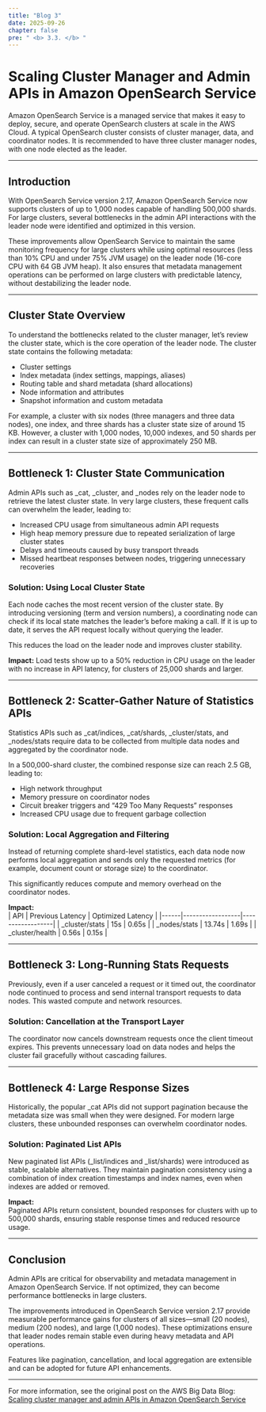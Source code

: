 ```yaml
---
title: "Blog 3"
date: 2025-09-26
chapter: false
pre: " <b> 3.3. </b> "
---
```


# Scaling Cluster Manager and Admin APIs in Amazon OpenSearch Service

Amazon OpenSearch Service is a managed service that makes it easy to deploy, secure, and operate OpenSearch clusters at scale in the AWS Cloud. A typical OpenSearch cluster consists of cluster manager, data, and coordinator nodes. It is recommended to have three cluster manager nodes, with one node elected as the leader.

---

## Introduction

With OpenSearch Service version 2.17, Amazon OpenSearch Service now supports clusters of up to 1,000 nodes capable of handling 500,000 shards. For large clusters, several bottlenecks in the admin API interactions with the leader node were identified and optimized in this version.  

These improvements allow OpenSearch Service to maintain the same monitoring frequency for large clusters while using optimal resources (less than 10% CPU and under 75% JVM usage) on the leader node (16-core CPU with 64 GB JVM heap). It also ensures that metadata management operations can be performed on large clusters with predictable latency, without destabilizing the leader node.

---

## Cluster State Overview

To understand the bottlenecks related to the cluster manager, let’s review the cluster state, which is the core operation of the leader node. The cluster state contains the following metadata:

- Cluster settings  
- Index metadata (index settings, mappings, aliases)  
- Routing table and shard metadata (shard allocations)  
- Node information and attributes  
- Snapshot information and custom metadata  

For example, a cluster with six nodes (three managers and three data nodes), one index, and three shards has a cluster state size of around 15 KB. However, a cluster with 1,000 nodes, 10,000 indexes, and 50 shards per index can result in a cluster state size of approximately 250 MB.

---

## Bottleneck 1: Cluster State Communication

Admin APIs such as _cat, _cluster, and _nodes rely on the leader node to retrieve the latest cluster state. In very large clusters, these frequent calls can overwhelm the leader, leading to:

- Increased CPU usage from simultaneous admin API requests  
- High heap memory pressure due to repeated serialization of large cluster states  
- Delays and timeouts caused by busy transport threads  
- Missed heartbeat responses between nodes, triggering unnecessary recoveries  

### Solution: Using Local Cluster State

Each node caches the most recent version of the cluster state. By introducing versioning (term and version numbers), a coordinating node can check if its local state matches the leader’s before making a call. If it is up to date, it serves the API request locally without querying the leader.  

This reduces the load on the leader node and improves cluster stability.

**Impact:** Load tests show up to a 50% reduction in CPU usage on the leader with no increase in API latency, for clusters of 25,000 shards and larger.

---

## Bottleneck 2: Scatter-Gather Nature of Statistics APIs

Statistics APIs such as _cat/indices, _cat/shards, _cluster/stats, and _nodes/stats require data to be collected from multiple data nodes and aggregated by the coordinator node.  

In a 500,000-shard cluster, the combined response size can reach 2.5 GB, leading to:

- High network throughput  
- Memory pressure on coordinator nodes  
- Circuit breaker triggers and “429 Too Many Requests” responses  
- Increased CPU usage due to frequent garbage collection  

### Solution: Local Aggregation and Filtering

Instead of returning complete shard-level statistics, each data node now performs local aggregation and sends only the requested metrics (for example, document count or storage size) to the coordinator.  

This significantly reduces compute and memory overhead on the coordinator nodes.

**Impact:**  
| API | Previous Latency | Optimized Latency |
|------|------------------|------------------|
| _cluster/stats | 15s | 0.65s |
| _nodes/stats | 13.74s | 1.69s |
| _cluster/health | 0.56s | 0.15s |

---

## Bottleneck 3: Long-Running Stats Requests

Previously, even if a user canceled a request or it timed out, the coordinator node continued to process and send internal transport requests to data nodes. This wasted compute and network resources.

### Solution: Cancellation at the Transport Layer

The coordinator now cancels downstream requests once the client timeout expires. This prevents unnecessary load on data nodes and helps the cluster fail gracefully without cascading failures.

---

## Bottleneck 4: Large Response Sizes

Historically, the popular _cat APIs did not support pagination because the metadata size was small when they were designed. For modern large clusters, these unbounded responses can overwhelm coordinator nodes.

### Solution: Paginated List APIs

New paginated list APIs (_list/indices and _list/shards) were introduced as stable, scalable alternatives. They maintain pagination consistency using a combination of index creation timestamps and index names, even when indexes are added or removed.

**Impact:**  
Paginated APIs return consistent, bounded responses for clusters with up to 500,000 shards, ensuring stable response times and reduced resource usage.

---

## Conclusion

Admin APIs are critical for observability and metadata management in Amazon OpenSearch Service. If not optimized, they can become performance bottlenecks in large clusters.  

The improvements introduced in OpenSearch Service version 2.17 provide measurable performance gains for clusters of all sizes—small (20 nodes), medium (200 nodes), and large (1,000 nodes). These optimizations ensure that leader nodes remain stable even during heavy metadata and API operations.  

Features like pagination, cancellation, and local aggregation are extensible and can be adopted for future API enhancements.

---

For more information, see the original post on the AWS Big Data Blog:  
[Scaling cluster manager and admin APIs in Amazon OpenSearch Service](https://aws.amazon.com/blogs/big-data/scaling-cluster-manager-and-admin-apis-in-amazon-opensearch-service/)
